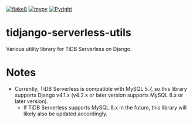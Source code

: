 [![flake8](https://github.com/simon-ritchie/tidjango-serverless-utils/actions/workflows/run_flake8_when_pull_request.yml/badge.svg)](https://github.com/simon-ritchie/tidjango-serverless-utils/actions/workflows/run_flake8_when_pull_request.yml)
[![mypy](https://github.com/simon-ritchie/tidjango-serverless-utils/actions/workflows/run_mypy_when_pull_request.yml/badge.svg)](https://github.com/simon-ritchie/tidjango-serverless-utils/actions/workflows/run_mypy_when_pull_request.yml)
[![Pyright](https://github.com/simon-ritchie/tidjango-serverless-utils/actions/workflows/run_pyright_when_pull_request.yml/badge.svg)](https://github.com/simon-ritchie/tidjango-serverless-utils/actions/workflows/run_pyright_when_pull_request.yml)

# tidjango-serverless-utils

Various utility library for TiDB Serverless on Django.

# Notes

- Currently, TiDB Serverless is compatible with MySQL 5.7, so this library supports Django v4.1.x (v4.2.x or later version supports MySQL 8.x or later version).
  - If TiDB Serverless supports MySQL 8.x in the future, this library will likely also be updated accordingly.
